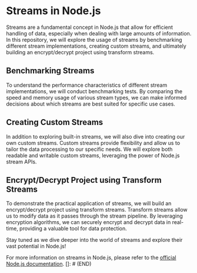 # Streams in Node.js

Streams are a fundamental concept in Node.js that allow for efficient handling of data, especially when dealing with large amounts of information. In this repository, we will explore the usage of streams by benchmarking different stream implementations, creating custom streams, and ultimately building an encrypt/decrypt project using transform streams.

## Benchmarking Streams

To understand the performance characteristics of different stream implementations, we will conduct benchmarking tests. By comparing the speed and memory usage of various stream types, we can make informed decisions about which streams are best suited for specific use cases.

## Creating Custom Streams

In addition to exploring built-in streams, we will also dive into creating our own custom streams. Custom streams provide flexibility and allow us to tailor the data processing to our specific needs. We will explore both readable and writable custom streams, leveraging the power of Node.js stream APIs.

## Encrypt/Decrypt Project using Transform Streams

To demonstrate the practical application of streams, we will build an encrypt/decrypt project using transform streams. Transform streams allow us to modify data as it passes through the stream pipeline. By leveraging encryption algorithms, we can securely encrypt and decrypt data in real-time, providing a valuable tool for data protection.

Stay tuned as we dive deeper into the world of streams and explore their vast potential in Node.js!

For more information on streams in Node.js, please refer to the [official Node.js documentation](https://nodejs.org/api/stream.html).
[]: # (END)
